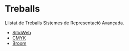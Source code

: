 # Treballs
Llistat de Treballs Sistemes de Representació Avançada.

* [SitioWeb](https://adrianguillenfrances.github.io/SitioWeb/)
* [CMYK](https://adrianguillenfrances.github.io/CMYK/)
* [Broom](https://adrianguillenfrances.github.io/Broom/)
